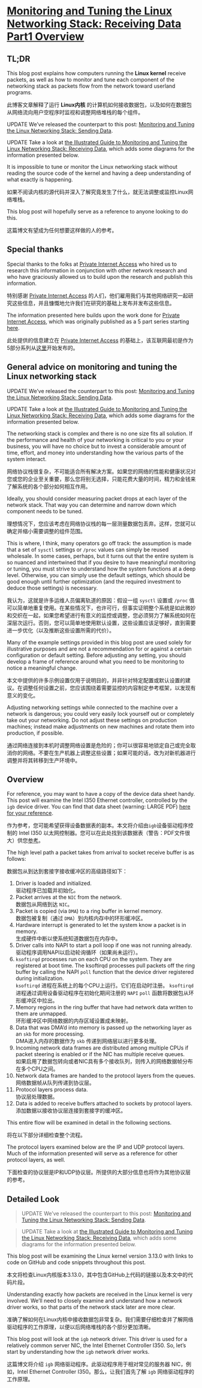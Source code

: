 # [Monitoring and Tuning the Linux Networking Stack: Receiving Data Part1 Overview](https://blog.packagecloud.io/eng/2016/06/22/monitoring-tuning-linux-networking-stack-receiving-data/)

## TL;DR

This blog post explains how computers running the **Linux kernel** receive packets, as well as how to monitor and tune each component of the networking stack as packets flow from the network toward userland programs.

此博客文章解释了运行 **Linux内核** 的计算机如何接收数据包，以及如何在数据包从网络流向用户空程序时监视和调整网络堆栈的每个组件。

UPDATE We’ve released the counterpart to this post: [Monitoring and Tuning the Linux Networking Stack: Sending Data](https://blog.packagecloud.io/eng/2017/02/06/monitoring-tuning-linux-networking-stack-sending-data/).

UPDATE Take a look at [the Illustrated Guide to Monitoring and Tuning the Linux Networking Stack: Receiving Data](https://blog.packagecloud.io/eng/2016/10/11/monitoring-tuning-linux-networking-stack-receiving-data-illustrated/), which adds some diagrams for the information presented below.

It is impossible to tune or monitor the Linux networking stack without reading the source code of the kernel and having a deep understanding of what exactly is happening.

如果不阅读内核的源代码并深入了解究竟发生了什么，就无法调整或监控Linux网络堆栈。

This blog post will hopefully serve as a reference to anyone looking to do this.

这篇博文有望成为任何想要这样做的人的参考。

## Special thanks

Special thanks to the folks at [Private Internet Access](https://privateinternetaccess.com/) who hired us to research this information in conjunction with other network research and who have graciously allowed us to build upon the research and publish this information.

特别感谢 [Private Internet Access](https://privateinternetaccess.com/) 的人们，他们雇用我们与其他网络研究一起研究这些信息，并且慷慨地允许我们在研究的基础上发布并发布这些信息。

The information presented here builds upon the work done for [Private Internet Access](https://privateinternetaccess.com/), which was originally published as a 5 part series starting [here](https://www.privateinternetaccess.com/blog/2016/01/linux-networking-stack-from-the-ground-up-part-1/).

此处提供的信息建立在 [Private Internet Access](https://privateinternetaccess.com/) 的基础上，该互联网最初是作为5部分系列从[这里](https://www.privateinternetaccess.com/blog/2016/01/linux-networking-stack-from-the-ground-up-part-1/)开始发布的。

## General advice on monitoring and tuning the Linux networking stack

UPDATE We’ve released the counterpart to this post: [Monitoring and Tuning the Linux Networking Stack: Sending Data](https://blog.packagecloud.io/eng/2017/02/06/monitoring-tuning-linux-networking-stack-sending-data/).

UPDATE Take a look at [the Illustrated Guide to Monitoring and Tuning the Linux Networking Stack: Receiving Data](https://blog.packagecloud.io/eng/2016/10/11/monitoring-tuning-linux-networking-stack-receiving-data-illustrated/), which adds some diagrams for the information presented below.

The networking stack is complex and there is no one size fits all solution. If the performance and health of your networking is critical to you or your business, you will have no choice but to invest a considerable amount of time, effort, and money into understanding how the various parts of the system interact.

网络协议栈很复杂，不可能适合所有解决方案。如果您的网络的性能和健康状况对您或您的企业至关重要，那么您将别无选择，只能花费大量的时间，精力和金钱来了解系统的各个部分如何相互作用。

Ideally, you should consider measuring packet drops at each layer of the network stack. That way you can determine and narrow down which component needs to be tuned.

理想情况下，您应该考虑在网络协议栈的每一层测量数据包丢弃。这样，您就可以确定并缩小需要调整的组件范围。

This is where, I think, many operators go off track: the assumption is made that a set of `sysctl` settings or `/proc` values can simply be reused wholesale. In some cases, perhaps, but it turns out that the entire system is so nuanced and intertwined that if you desire to have meaningful monitoring or tuning, you must strive to understand how the system functions at a deep level. Otherwise, you can simply use the default settings, which should be good enough until further optimization (and the required investment to deduce those settings) is necessary.

我认为，这就是许多运维人员偏离轨道的原因：假设一组 `sysctl` 设置或 `/proc` 值可以简单地重复使用。在某些情况下，也许可行，但事实证明整个系统是如此微妙和交织在一起，如果您希望进行有意义的监控或调整，您必须努力了解系统如何在深层次运行。否则，您可以简单地使用默认设置，这些设置应该足够好，直到需要进一步优化（以及推断这些设置所需的代价）。

Many of the example settings provided in this blog post are used solely for illustrative purposes and are not a recommendation for or against a certain configuration or default setting. Before adjusting any setting, you should develop a frame of reference around what you need to be monitoring to notice a meaningful change.

本文中提供的许多示例设置仅用于说明目的，并非针对特定配置或默认设置的建议。在调整任何设置之前，您应该围绕着需要监控的内容制定参考框架，以发现有意义的变化。

Adjusting networking settings while connected to the machine over a network is dangerous; you could very easily lock yourself out or completely take out your networking. Do not adjust these settings on production machines; instead make adjustments on new machines and rotate them into production, if possible.

通过网络连接到本机时调整网络设置是危险的；你可以很容易地锁定自己或完全取消你的网络。不要在生产机器上调整这些设置；如果可能的话，改为对新机器进行调整并将其转移到生产环境中。

## Overview

For reference, you may want to have a copy of the device data sheet handy. This post will examine the Intel I350 Ethernet controller, controlled by the `igb` device driver. You can find that data sheet (warning: LARGE PDF) [here for your reference](http://www.intel.com/content/dam/www/public/us/en/documents/datasheets/ethernet-controller-i350-datasheet.pdf).

作为参考，您可能希望获得设备数据表的副本。本文将介绍由`igb`设备驱动程序控制的 Intel I350 以太网控制器。您可以在此处找到该数据表（警告：PDF文件很大）供您[参考](http://www.intel.com/content/dam/www/public/us/en/documents/datasheets/ethernet-controller-i350-datasheet.pdf)。

The high level path a packet takes from arrival to socket receive buffer is as follows:

数据包从到达到套接字接收缓冲区的高级路径如下：

1. Driver is loaded and initialized. <br> 驱动程序已加载并初始化。
2. Packet arrives at the `NIC` from the network. <br> 数据包从网络到达 `NIC`。
3. Packet is copied (via `DMA`) to a ring buffer in kernel memory. <br> 数据包被复制（通过 `DMA`）到内核内存中的环形缓冲区。
4. Hardware interrupt is generated to let the system know a packet is in memory. <br> 生成硬件中断以使系统知道数据包在内存中。
5. Driver calls into NAPI to start a poll loop if one was not running already. <br> 驱动程序调用NAPI以启动轮询循环（如果尚未运行）。
6. `ksoftirqd` processes run on each CPU on the system. They are registered at boot time. The  ksoftirqd processes pull packets off the ring buffer by calling the NAPI `poll` function that the device driver registered during initialization. <br> `ksoftirqd` 进程在系统上的每个CPU上运行。它们在启动时注册。 `ksoftirqd` 进程通过调用设备驱动程序在初始化期间注册的 `NAPI` `poll` 函数将数据包从环形缓冲区中拉出。
7. Memory regions in the ring buffer that have had network data written to them are unmapped. <br> 环形缓冲区中网络数据的内存区域设置成未映射。
8. Data that was DMA’d into memory is passed up the networking layer as an `skb` for more processing. <br> DMA进入内存的数据作为 `skb` 传递到网络层以进行更多处理。
9. Incoming network data frames are distributed among multiple CPUs if packet steering is enabled or if the NIC has multiple receive queues. <br> 如果启用了数据包转向或者NIC具有多个接收队列，则传入的网络数据帧分布在多个CPU之间。
10. Network data frames are handed to the protocol layers from the queues. <br> 网络数据帧从队列传递到协议层。
11. Protocol layers process data. <br> 协议层处理数据。
12. Data is added to receive buffers attached to sockets by protocol layers. <br> 添加数据以接收协议层连接到套接字的缓冲区。

This entire flow will be examined in detail in the following sections.

将在以下部分详细检查整个流程。

The protocol layers examined below are the IP and UDP protocol layers. Much of the information presented will serve as a reference for other protocol layers, as well.

下面检查的协议层是IP和UDP协议层。所提供的大部分信息也将作为其他协议层的参考。

## Detailed Look

> UPDATE We’ve released the counterpart to this post: [Monitoring and Tuning the Linux Networking Stack: Sending Data](https://blog.packagecloud.io/eng/2017/02/06/monitoring-tuning-linux-networking-stack-sending-data/).

> UPDATE Take a look at [the Illustrated Guide to Monitoring and Tuning the Linux Networking Stack: Receiving Data](https://blog.packagecloud.io/eng/2016/10/11/monitoring-tuning-linux-networking-stack-receiving-data-illustrated/), which adds some diagrams for the information presented below.

This blog post will be examining the Linux kernel version 3.13.0 with links to code on GitHub and code snippets throughout this post.

本文将检查Linux内核版本3.13.0，其中包含GitHub上代码的链接以及本文中的代码片段。

Understanding exactly how packets are received in the Linux kernel is very involved. We’ll need to closely examine and understand how a network driver works, so that parts of the network stack later are more clear.

准确了解如何在Linux内核中接收数据包非常复杂。我们需要仔细检查并了解网络驱动程序的工作原理，以便以后网络堆栈的各个部分更加清晰。

This blog post will look at the `igb` network driver. This driver is used for a relatively common server NIC, the Intel Ethernet Controller I350. So, let’s start by understanding how the `igb` network driver works.

这篇博文将介绍 `igb` 网络驱动程序。此驱动程序用于相对常见的服务器 NIC，例如，Intel Ethernet Controller I350。那么，让我们首先了解 `igb` 网络驱动程序的工作原理。